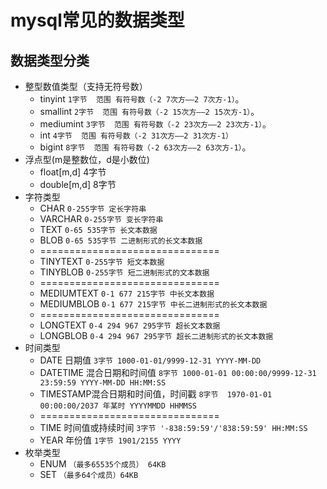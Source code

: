  # mysql常见的数据类型
 ## 数据类型分类 
 * 整型数值类型（支持无符号数）
    * tinyint  `1字节  范围 有符号数（-2 7次方——2 7次方-1）`。
    * smallint `2字节  范围 有符号数（-2 15次方——2 15次方-1）`。
    * mediumint `3字节  范围 有符号数（-2 23次方——2 23次方-1）`。
    * int `4字节  范围 有符号数（-2 31次方——2 31次方-1）`
    * bigint `8字节  范围 有符号数（-2 63次方——2 63次方-1）`。
 * 浮点型(m是整数位，d是小数位) 
    * float[m,d] 4字节
    * double[m,d] 8字节
 * 字符类型
    * CHAR `0-255字节 定长字符串`
    * VARCHAR `0-255字节 变长字符串`
    * TEXT 	`0-65 535字节 长文本数据`
    * BLOB  `0-65 535字节 二进制形式的长文本数据`
    * ===============================
    * TINYTEXT 	`0-255字节 短文本数据`
    * TINYBLOB  `0-255字节 短二进制形式的文本数据`
    * ===============================   
    * MEDIUMTEXT 	`0-1 677 215字节 中长文本数据`
    * MEDIUMBLOB  `0-1 677 215字节 中长二进制形式的长文本数据`
    * ===============================
    * LONGTEXT 	`0-4 294 967 295字节 超长文本数据`
    * LONGBLOB  `0-4 294 967 295字节 超长二进制形式的长文本数据`
  * 时间类型
    * DATE 日期值 `3字节 1000-01-01/9999-12-31 YYYY-MM-DD`
    * DATETIME 混合日期和时间值 `8字节 1000-01-01 00:00:00/9999-12-31 23:59:59 YYYY-MM-DD HH:MM:SS`
    * TIMESTAMP混合日期和时间值，时间戳 `8字节  1970-01-01 00:00:00/2037 年某时 YYYYMMDD HHMMSS`
    * =============================== 
    * TIME 时间值或持续时间 `3字节 '-838:59:59'/'838:59:59' HH:MM:SS`
    * YEAR 年份值 `1字节 1901/2155 YYYY` 
  * 枚举类型
    * ENUM `（最多65535个成员） 64KB`
    * SET  `（最多64个成员）64KB`
  

    
    
    
    
    
    
 

